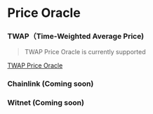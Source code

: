 # Price Oracle

### TWAP（Time-Weighted Average Price)  

> TWAP Price Oracle is currently supported

[TWAP Price Oracle][link]  

 [link]:https://docs.capricorn.finance/dev/docs/twap-oracle

### Chainlink (Coming soon)
### Witnet (Coming soon)